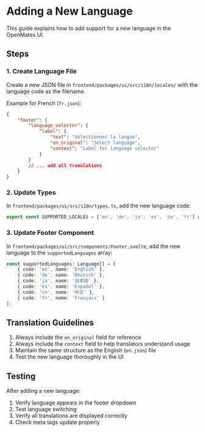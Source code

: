 
# Adding a New Language

This guide explains how to add support for a new language in the OpenMates UI.

## Steps

### 1. Create Language File
Create a new JSON file in `frontend/packages/ui/src/i18n/locales/` with the language code as the filename.

Example for French (`fr.json`):
```json
{
    "footer": {
        "language_selector": {
            "label": {
                "text": "Sélectionner la langue",
                "en_original": "Select language",
                "context": "Label for language selector"
            }
        }
        // ... add all translations
    }
}
```

### 2. Update Types
In `frontend/packages/ui/src/i18n/types.ts`, add the new language code:

```typescript
export const SUPPORTED_LOCALES = ['en', 'de', 'ja', 'es', 'cn', 'fr'] as const;
```

### 3. Update Footer Component
In `frontend/packages/ui/src/components/Footer.svelte`, add the new language to the `supportedLanguages` array:

```typescript
const supportedLanguages: Language[] = [
    { code: 'en', name: 'English' },
    { code: 'de', name: 'Deutsch' },
    { code: 'ja', name: '日本語' },
    { code: 'es', name: 'Español' },
    { code: 'cn', name: '中文' },
    { code: 'fr', name: 'Français' }
];
```

## Translation Guidelines

1. Always include the `en_original` field for reference
2. Always include the `context` field to help translators understand usage
3. Maintain the same structure as the English (`en.json`) file
4. Test the new language thoroughly in the UI

## Testing

After adding a new language:
1. Verify language appears in the footer dropdown
2. Test language switching
3. Verify all translations are displayed correctly
4. Check meta tags update properly

